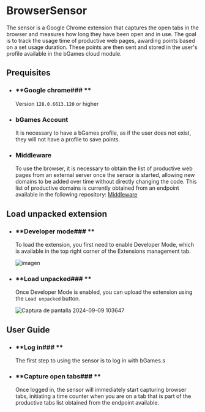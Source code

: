 # BrowserSensor
The sensor is a Google Chrome extension that captures the open tabs in the browser and measures how long they have been open and in use. The goal is to track the usage time of productive web pages, awarding points based on a set usage duration. These points are then sent and stored in the user's profile available in the bGames cloud module.

## Prequisites
* ### **Google chrome### **
    Version `128.0.6613.120` or higher

* ### **bGames Account**
    It is necessary to have a bGames profile, as if the user does not exist, they will not have a profile to save points.
  
* ### **Middleware**
    To use the browser, it is necessary to obtain the list of productive web pages from an external server once the sensor is started, allowing new domains to be added over time without directly changing the code. This list of productive domains is currently obtained from an endpoint available in the following repository: [Middleware](https://github.com/clmunozm/Middleware-bGames)
   

## Load unpacked extension
* ### **Developer mode### **
    To load the extension, you first need to enable Developer Mode, which is available in the top right corner of the Extensions management tab.
    
    ![imagen](https://github.com/user-attachments/assets/3497b3e4-60f1-4667-86de-99e0fcfb3c55)
  
* ### **Load unpacked### **
    Once Developer Mode is enabled, you can upload the extension using the `Load unpacked` button.
    
    ![Captura de pantalla 2024-09-09 103647](https://github.com/user-attachments/assets/c92bda0f-f477-4b17-b9e5-6bcf1919ae17)

## User Guide
* ### **Log in### **
    The first step to using the sensor is to log in with bGames.s

* ### **Capture open tabs### **
    Once logged in, the sensor will immediately start capturing browser tabs, initiating a time counter when you are on a tab that is part of the productive tabs list obtained from the endpoint available.
